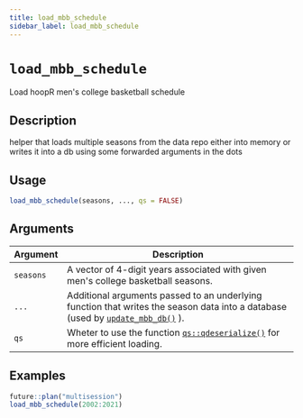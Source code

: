 ```yaml
---
title: load_mbb_schedule
sidebar_label: load_mbb_schedule
---
```

# `load_mbb_schedule`

Load hoopR men's college basketball schedule


## Description

helper that loads multiple seasons from the data repo either into memory
 or writes it into a db using some forwarded arguments in the dots


## Usage

```r
load_mbb_schedule(seasons, ..., qs = FALSE)
```


## Arguments

Argument      |Description
------------- |----------------
`seasons`     |     A vector of 4-digit years associated with given men's college basketball seasons.
`...`     |     Additional arguments passed to an underlying function that writes the season data into a database (used by [`update_mbb_db()`](#updatembbdb()) ).
`qs`     |     Wheter to use the function [`qs::qdeserialize()`](#qs::qdeserialize()) for more efficient loading.


## Examples

```r
future::plan("multisession")
load_mbb_schedule(2002:2021)
```


